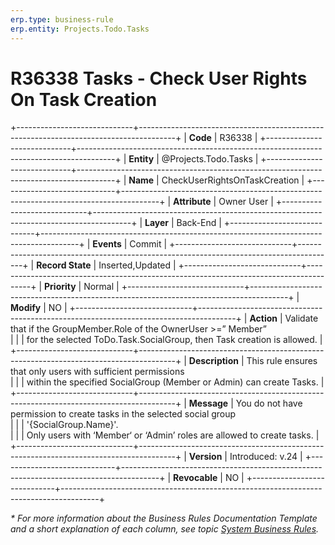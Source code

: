 ```yaml
---
erp.type: business-rule
erp.entity: Projects.Todo.Tasks 
---
```


# R36338 Tasks - Check User Rights On Task Creation
+-----------------------------+---------------------------------------------------------------------------------------+
| **Code**                    | R36338                                                                                |
+-----------------------------+---------------------------------------------------------------------------------------+
| **Entity**                  | @Projects.Todo.Tasks                                                                  |
+-----------------------------+---------------------------------------------------------------------------------------+
| **Name**                    | CheckUserRightsOnTaskCreation                                                         |
+-----------------------------+---------------------------------------------------------------------------------------+
| **Attribute**               | Owner User                                                                            |
+-----------------------------+---------------------------------------------------------------------------------------+
| **Layer**                   | Back-End                                                                              |
+-----------------------------+---------------------------------------------------------------------------------------+
| **Events**                  | Commit                                                                                |
+-----------------------------+---------------------------------------------------------------------------------------+
| **Record State**            | Inserted,Updated                                                                      |
+-----------------------------+---------------------------------------------------------------------------------------+
| **Priority**                | Normal                                                                                |
+-----------------------------+---------------------------------------------------------------------------------------+
| **Modify**                  | NO                                                                                    |
+-----------------------------+---------------------------------------------------------------------------------------+
| **Action**                  | Validate that if the GroupMember.Role of the OwnerUser >=” Member” <br>               |
|                             | for the selected ToDo.Task.SocialGroup, then Task creation is allowed.                |
+-----------------------------+---------------------------------------------------------------------------------------+
| **Description**             | This rule ensures that only users with sufficient permissions <br>                    |
|                             | within the specified SocialGroup (Member or Admin) can create  Tasks.                 |
+-----------------------------+---------------------------------------------------------------------------------------+
| **Message**                 | You do not have permission to create tasks in the selected social group <br>          |
|                             | '{SocialGroup.Name}'. <br>                                                            |
|                             | Only users with ‘Member‘ or ‘Admin’ roles are allowed to create tasks.                |
+-----------------------------+---------------------------------------------------------------------------------------+
| **Version**                 | Introduced: v.24                                                                      |
+-----------------------------+---------------------------------------------------------------------------------------+
| **Revocable**               | NO                                                                                    |
+-----------------------------+---------------------------------------------------------------------------------------+

*\* For more information about the Business Rules Documentation Template and a short explanation of each column, see
topic [System Business Rules](../templates/template-description-system-business-rules.md).*

